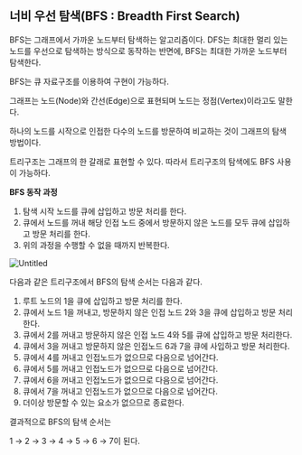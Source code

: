 ## 너비 우선 탐색(BFS : Breadth First Search)

BFS는 그래프에서 가까운 노드부터 탐색하는 알고리즘이다. DFS는 최대한 멀리 있는 노드를 우선으로 탐색하는 방식으로 동작하는 반면에, BFS는 최대한 가까운 노드부터 탐색한다.

BFS는 큐 자료구조를 이용하여 구현이 가능하다.

그래프는 노드(Node)와 간선(Edge)으로 표현되며 노드는 정점(Vertex)이라고도 말한다.

하나의 노드를 시작으로 인접한 다수의 노드를 방문하여 비교하는 것이 그래프의 탐색 방법이다.

트리구조는 그래프의 한 갈래로 표현할 수 있다. 따라서 트리구조의 탐색에도 BFS 사용이 가능하다.

**BFS 동작 과정**

1. 탐색 시작 노드를 큐에 삽입하고 방문 처리를 한다.
2. 큐에서 노드를 꺼내 해당 인접 노드 중에서 방문하지 않은 노드를 모두 큐에 삽입하고 방문 처리를 한다.
3. 위의 과정을 수행할 수 없을 때까지 반복한다.

![Untitled](https://s3-us-west-2.amazonaws.com/secure.notion-static.com/21c4f157-eaeb-4bda-9acc-49ae7ef268a7/Untitled.png)

다음과 같은 트리구조에서 BFS의 탐색 순서는 다음과 같다.

1. 루트 노드의 1을 큐에 삽입하고 방문 처리를 한다.
2. 큐에서 노드 1을 꺼내고, 방문하지 않은 인접 노드 2와 3을 큐에 삽입하고 방문 처리한다.
3. 큐에서 2를 꺼내고 방문하지 않은 인접 노드 4와 5를 큐에 삽입하고 방문 처리한다.
4. 큐에서 3을 꺼내고 방문하지 않은 인접노드 6과 7을 큐에 사입하고 방문 처리한다.
5. 큐에서 4를 꺼내고 인접노드가 없으므로 다음으로 넘어간다.
6. 큐에서 5를 꺼내고 인접노드가 없으므로 다음으로 넘어간다.
7. 큐에서 6을 꺼내고 인접노드가 없으므로 다음으로 넘어간다.
8. 큐에서 7을 꺼내고 인접노드가 없으므로 다음으로 넘어간다.
9. 더이상 방문할 수 있는 요소가 없으므로 종료한다.

결과적으로 BFS의 탐색 순서는

1 → 2 → 3 → 4 → 5 → 6 → 7이 된다.